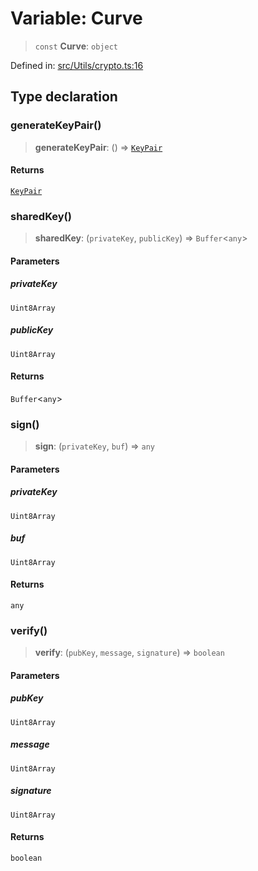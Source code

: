 # Variable: Curve

> `const` **Curve**: `object`

Defined in: [src/Utils/crypto.ts:16](https://github.com/Fokusdotid/Baileys/blob/58a03b5a49cf326e1050515994499cb0bb76662f/src/Utils/crypto.ts#L16)

## Type declaration

### generateKeyPair()

> **generateKeyPair**: () => [`KeyPair`](../type-aliases/KeyPair.md)

#### Returns

[`KeyPair`](../type-aliases/KeyPair.md)

### sharedKey()

> **sharedKey**: (`privateKey`, `publicKey`) => `Buffer`\<`any`\>

#### Parameters

##### privateKey

`Uint8Array`

##### publicKey

`Uint8Array`

#### Returns

`Buffer`\<`any`\>

### sign()

> **sign**: (`privateKey`, `buf`) => `any`

#### Parameters

##### privateKey

`Uint8Array`

##### buf

`Uint8Array`

#### Returns

`any`

### verify()

> **verify**: (`pubKey`, `message`, `signature`) => `boolean`

#### Parameters

##### pubKey

`Uint8Array`

##### message

`Uint8Array`

##### signature

`Uint8Array`

#### Returns

`boolean`
